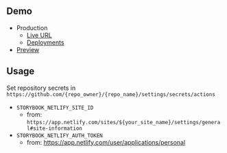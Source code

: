 ## Demo

- Production
  - [Live URL](https://sno2wman-hq-deploy-storybook.netlify.app/)
  - [Deployments](https://github.com/SnO2WMaN-HQ/deploy-storybook-to-netlify/deployments/activity_log?environment=Storybook+Production)
- [Preview](https://github.com/SnO2WMaN-HQ/deploy-storybook-to-netlify/deployments/activity_log?environment=Storybook+Preview)


## Usage

Set repository secrets in `https://github.com/{repo_owner}/{repo_name}/settings/secrets/actions`

- `STORYBOOK_NETLIFY_SITE_ID`
  - from: `https://app.netlify.com/sites/${your_site_name}/settings/general#site-information`
- `STORYBOOK_NETLIFY_AUTH_TOKEN`
  - from: https://app.netlify.com/user/applications/personal

